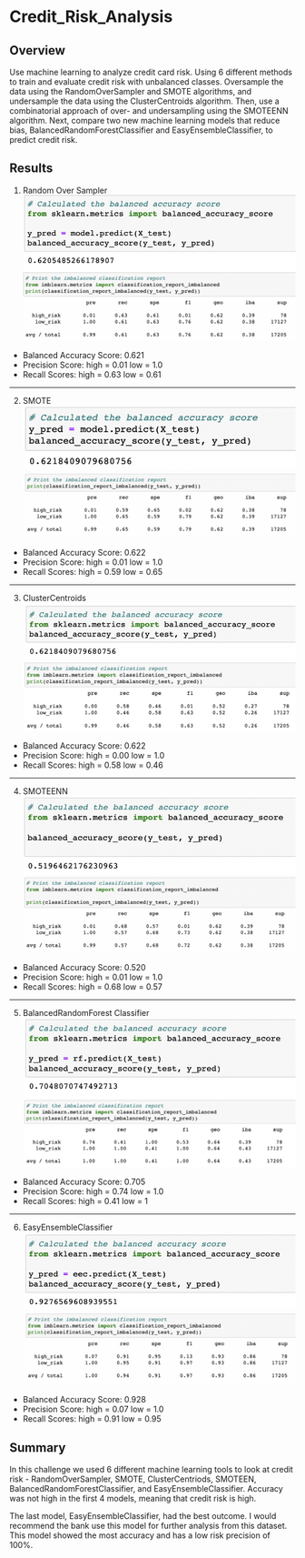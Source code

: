 # Credit_Risk_Analysis

## Overview
Use machine learning to analyze credit card risk. Using 6 different methods to train and evaluate credit risk with unbalanced classes. Oversample the data using the RandomOverSampler and SMOTE algorithms, and undersample the data using the ClusterCentroids algorithm. Then, use a combinatorial approach of over- and undersampling using the SMOTEENN algorithm. Next, compare two new machine learning models that reduce bias, BalancedRandomForestClassifier and EasyEnsembleClassifier, to predict credit risk. 

## Results
1. Random Over Sampler
![nro1](images/nro1.png)
![nro2](images/nro2.png)

* Balanced Accuracy Score: 0.621
* Precision Score: high = 0.01 low = 1.0
* Recall Scores: high = 0.63 low = 0.61
---
2. SMOTE
![smote1](images/smote1.png)
![smote2](images/smote2.png)

* Balanced Accuracy Score: 0.622
* Precision Score: high = 0.01 low = 1.0
* Recall Scores: high = 0.59 low = 0.65
---
3. ClusterCentroids
![cc1](images/cc1.png)
![cc2](images/cc2.png)

* Balanced Accuracy Score: 0.622
* Precision Score: high = 0.00 low = 1.0
* Recall Scores: high = 0.58 low = 0.46
---
4. SMOTEENN
![smoteenn1](images/smoteenn1.png)
![smoteenn2](images/smoteenn2.png)

* Balanced Accuracy Score: 0.520
* Precision Score: high = 0.01 low = 1.0
* Recall Scores: high = 0.68 low = 0.57
---
5. BalancedRandomForest Classifier
![brfc1](images/brfc1.png)
![brfc2](images/brfc2.png)

* Balanced Accuracy Score: 0.705
* Precision Score: high = 0.74 low = 1.0
* Recall Scores: high = 0.41 low = 1
---
6. EasyEnsembleClassifier
![eec1](images/eec1.png)
![eec2](images/eec2.png)

* Balanced Accuracy Score: 0.928
* Precision Score: high = 0.07 low = 1.0
* Recall Scores: high = 0.91 low = 0.95

## Summary 
In this challenge we used 6 different machine learning tools to look at credit risk - RandomOverSampler, SMOTE, ClusterCentriods, SMOTEEN, BalancedRandomForestClassifier, and EasyEnsembleClassifier. Accuracy was not high in the first 4 models, meaning that credit risk is high. 

The last model, EasyEnsembleClassifier, had the best outcome. I would recommend the bank use this model for further analysis from this dataset. This model showed the most accuracy and has a low risk precision of 100%. 
